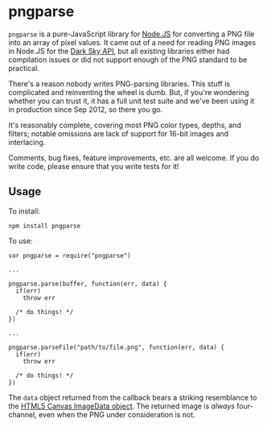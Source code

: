 pngparse
========

`pngparse` is a pure-JavaScript library for [Node.JS](http://nodejs.org/) for
converting a PNG file into an array of pixel values. It came out of a need for
reading PNG images in Node.JS for the [Dark Sky
API](http://developer.darkskyapp.com/), but all existing libraries either had
compilation issues or did not support enough of the PNG standard to be
practical.

There's a reason nobody writes PNG-parsing libraries. This stuff is complicated
and reinventing the wheel is dumb. But, if you're wondering whether you can
trust it, it has a full unit test suite and we've been using it in production
since Sep 2012, so there you go.

It's reasonably complete, covering most PNG color types, depths, and filters;
notable omissions are lack of support for 16-bit images and interlacing.

Comments, bug fixes, feature improvements, etc. are all welcome. If you do
write code, please ensure that you write tests for it!

Usage
-----

To install:

    npm install pngparse

To use:

    var pngparse = require("pngparse")

    ...

    pngparse.parse(buffer, function(err, data) {
      if(err)
        throw err

      /* do things! */
    })

    ...

    pngparse.parseFile("path/to/file.png", function(err, data) {
      if(err)
        throw err

      /* do things! */
    })

The `data` object returned from the callback bears a striking resemblance to
the [HTML5 Canvas ImageData
object](https://developer.mozilla.org/en-US/docs/DOM/ImageData). The returned
image is *always* four-channel, even when the PNG under consideration is not.
